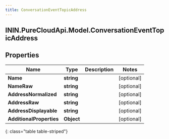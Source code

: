 ```yaml
---
title: ConversationEventTopicAddress
---
```

## ININ.PureCloudApi.Model.ConversationEventTopicAddress

## Properties

|Name | Type | Description | Notes|
|------------ | ------------- | ------------- | -------------|
| **Name** | **string** |  | [optional] |
| **NameRaw** | **string** |  | [optional] |
| **AddressNormalized** | **string** |  | [optional] |
| **AddressRaw** | **string** |  | [optional] |
| **AddressDisplayable** | **string** |  | [optional] |
| **AdditionalProperties** | **Object** |  | [optional] |
{: class="table table-striped"}



